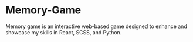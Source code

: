 # Memory-Game
Memory game is an interactive web-based game designed to enhance and showcase my skills in React, SCSS, and Python. 
